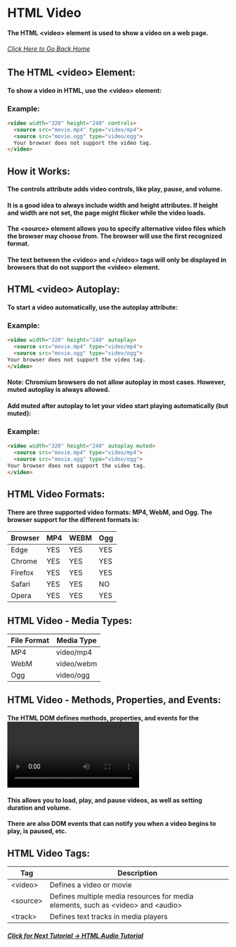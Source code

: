 # HTML Video
#### The HTML &lt;video&gt; element is used to show a video on a web page.
###### [Click Here to Go Back Home](https://github.com/rwn3x/1600-Final_Project/blob/main/README.md)

## The HTML &lt;video&gt; Element:
#### To show a video in HTML, use the &lt;video&gt; element:

### Example:
```html
<video width="320" height="240" controls>
  <source src="movie.mp4" type="video/mp4">
  <source src="movie.ogg" type="video/ogg">
  Your browser does not support the video tag.
</video>
```

## How it Works:
#### The controls attribute adds video controls, like play, pause, and volume.
#### It is a good idea to always include width and height attributes. If height and width are not set, the page might flicker while the video loads.
#### The &lt;source&gt; element allows you to specify alternative video files which the browser may choose from. The browser will use the first recognized format.
#### The text between the &lt;video&gt; and &lt;/video&gt; tags will only be displayed in browsers that do not support the &lt;video&gt; element.

## HTML &lt;video&gt; Autoplay:
#### To start a video automatically, use the autoplay attribute:

### Example:
```html
<video width="320" height="240" autoplay>
  <source src="movie.mp4" type="video/mp4">
  <source src="movie.ogg" type="video/ogg">
Your browser does not support the video tag.
</video>
```
#### Note: Chromium browsers do not allow autoplay in most cases. However, muted autoplay is always allowed.
#### Add muted after autoplay to let your video start playing automatically (but muted):

### Example:
```html
<video width="320" height="240" autoplay muted>
  <source src="movie.mp4" type="video/mp4">
  <source src="movie.ogg" type="video/ogg">
Your browser does not support the video tag.
</video>
```

## HTML Video Formats:
#### There are three supported video formats: MP4, WebM, and Ogg. The browser support for the different formats is:
| Browser | MP4 | WEBM | Ogg |
| ------ | ----- | ------ | ----- |
| Edge | YES | YES | YES |
| Chrome | YES | YES | YES |
| Firefox | YES | YES | YES |
| Safari | YES | YES | NO |
| Opera | YES | YES | YES |

## HTML Video - Media Types:
| File Format | Media Type |
| ------- | ------ | 
| MP4 | video/mp4 | 
| WebM | video/webm |
| Ogg | video/ogg |

## HTML Video - Methods, Properties, and Events:
#### The HTML DOM defines methods, properties, and events for the <video> element.
#### This allows you to load, play, and pause videos, as well as setting duration and volume.
#### There are also DOM events that can notify you when a video begins to play, is paused, etc.

## HTML Video Tags:
| Tag | Description |
| ------- | ------ | 
| &lt;video&gt; | Defines a video or movie | 
| &lt;source&gt; | Defines multiple media resources for media elements, such as &lt;video&gt; and &lt;audio&gt; |
| &lt;track&gt; | Defines text tracks in media players |

##### [Click for Next Tutorial -> HTML Audio Tutorial](https://github.com/rwn3x/1600-Final_Project/blob/main/HTMLAudio.md)
